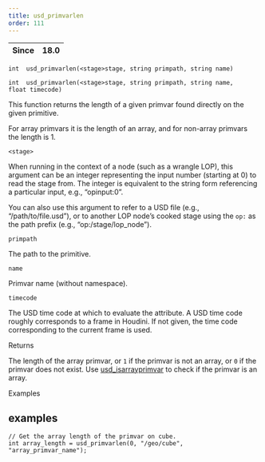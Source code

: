 ```yaml
---
title: usd_primvarlen
order: 111
---
```

| Since | 18.0 |
| --- | --- |

`int  usd_primvarlen(<stage>stage, string primpath, string name)`

`int  usd_primvarlen(<stage>stage, string primpath, string name, float timecode)`

This function returns the length of a given primvar found directly on the given primitive.

For array primvars it is the length of an array, and for non-array primvars the length is 1.

`<stage>`

When running in the context of a node (such as a wrangle LOP), this argument can be an integer representing the input number (starting at 0) to read the stage from. The integer is equivalent to the string form referencing a particular input, e.g., “opinput:0”.

You can also use this argument to refer to a USD file (e.g., “/path/to/file.usd”), or to another LOP node’s cooked stage using the `op:` as the path prefix (e.g., “op:/stage/lop_node”).

`primpath`

The path to the primitive.

`name`

Primvar name (without namespace).

`timecode`

The USD time code at which to evaluate the attribute. A USD time code roughly corresponds to a frame in Houdini. If not given, the time code corresponding to the current frame is used.

Returns

The length of the array primvar, or `1` if the primvar is not an array, or `0` if the primvar does not exist. Use [usd_isarrayprimvar](./usd_isarrayprimvar "Checks if there is an array primvar directly on the USD primitive.") to check if the primvar is an array.

Examples

## examples

```vex
// Get the array length of the primvar on cube.
int array_length = usd_primvarlen(0, "/geo/cube", "array_primvar_name");

```
